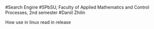#Search Engine
#SPbSU, Faculty of Applied Mathematics and Control Processes, 2nd semester
#Daniil Zhilin

How use in linux read in release
